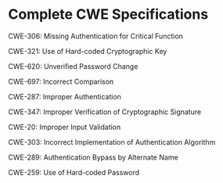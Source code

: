 

# Complete CWE Specifications

CWE-306: Missing Authentication for Critical Function

CWE-321: Use of Hard-coded Cryptographic Key

CWE-620: Unverified Password Change

CWE-697: Incorrect Comparison

CWE-287: Improper Authentication

CWE-347: Improper Verification of Cryptographic Signature

CWE-20: Improper Input Validation

CWE-303: Incorrect Implementation of Authentication Algorithm

CWE-289: Authentication Bypass by Alternate Name

CWE-259: Use of Hard-coded Password